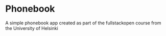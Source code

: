 # Phonebook 

A simple phonebook app created as part of the fullstackopen course from the University of Helsinki 

